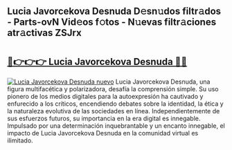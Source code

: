 ## Lucia Javorcekova Desnuda D𝚎sn𝚞dos filtr𝚊dos - Parts-ovN Vid𝚎os f𝚘tos - N𝚞evas filtr𝚊ciones atr𝚊ctivas ZSJrx

# <h2><a href="http://mb92842.tromn.icu/?c=Lucia+Javorcekova+Desnuda">🔗👉👉👉 Lucia Javorcekova Desnuda 🔗🔗</a></h2>

[![Lucia Javorcekova Desnuda nuevo](https://i.imgur.com/pEAQMta.gif)](http://mb92842.tromn.icu/?c=Lucia+Javorcekova+Desnuda)
Lucia Javorcekova Desnuda, una figura multifacética y polarizadora, desafía la comprensión simple. Su uso pionero de los medios digitales para la autoexpresión ha cautivado y enfurecido a los críticos, encendiendo debates sobre la identidad, la ética y la naturaleza evolutiva de las sociedades en línea. Independientemente de sus esfuerzos futuros, su importancia en la era digital es innegable. Impulsado por una determinación inquebrantable y un encanto innegable, el impacto de Lucia Javorcekova Desnuda en la comunidad virtual es ilimitado.
